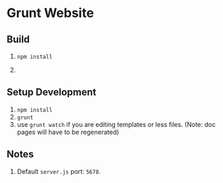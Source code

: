 Grunt Website
==========================


## Build

1. ```npm install```
1. ```grunt


## Setup Development

1. ```npm install```
1. ```grunt```
1. use ```grunt watch``` if you are editing templates or less files. (Note: doc pages will have to be regenerated)


## Notes

1. Default ```server.js``` port: ```5678```.
